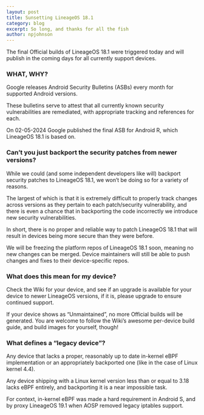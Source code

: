```yaml
---
layout: post
title: Sunsetting LineageOS 18.1
category: blog
excerpt: So long, and thanks for all the fish
author: npjohnson
---
```


The final Official builds of LineageOS 18.1 were triggered today and will publish in the coming days for all currently support devices.

### WHAT, WHY?
Google releases Android Security Bulletins (ASBs) every month for supported Android versions.

These bulletins serve to attest that all currently known security vulnerabilities are remediated, with appropriate tracking and references for each.

On 02-05-2024 Google published the final ASB for Android R, which LineageOS 18.1 is based on.

### Can’t you just backport the security patches from newer versions?
While we could (and some independent developers like will) backport security patches to LineageOS 18.1, we won’t be doing so for a variety of reasons.

The largest of which is that it is extremely difficult to properly track changes across versions as they pertain to each patch/security vulnerability, and there is even a chance that in backporting the code incorrectly we introduce new security vulnerabilities.

In short, there is no proper and reliable way to patch LineageOS 18.1 that will result in devices being more secure than they were before.

We will be freezing the platform repos of LineageOS 18.1 soon, meaning no new changes can be merged. Device maintainers will still be able to push changes and fixes to their device-specific repos.

### What does this mean for my device?
Check the Wiki for your device, and see if an upgrade is available for your device to newer LineageOS versions, if it is, please upgrade to ensure continued support.

If your device shows as “Unmaintained”, no more Official builds will be generated. You are welcome to follow the Wiki’s awesome per-device build guide, and build images for yourself, though!

### What defines a “legacy device”?
Any device that lacks a proper, reasonably up to date in-kernel eBPF implementation or an appropriately backported one (like in the case of Linux kernel 4.4).

Any device shipping with a Linux kernel version less than or equal to 3.18 lacks eBPF entirely, and backporting it is a near impossible task.

For context, in-kernel eBPF was made a hard requirement in Android S, and by proxy LineageOS 19.1 when AOSP removed legacy iptables support.
